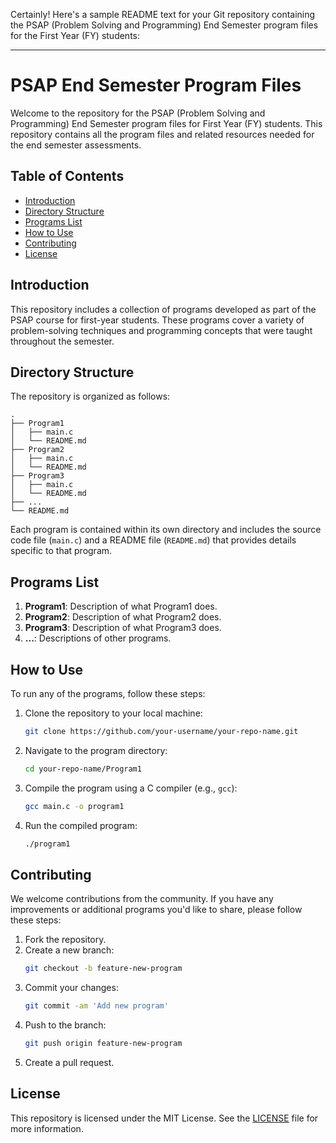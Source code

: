 Certainly! Here's a sample README text for your Git repository containing the PSAP (Problem Solving and Programming) End Semester program files for the First Year (FY) students:

---

# PSAP End Semester Program Files

Welcome to the repository for the PSAP (Problem Solving and Programming) End Semester program files for First Year (FY) students. This repository contains all the program files and related resources needed for the end semester assessments.

## Table of Contents

- [Introduction](#introduction)
- [Directory Structure](#directory-structure)
- [Programs List](#programs-list)
- [How to Use](#how-to-use)
- [Contributing](#contributing)
- [License](#license)

## Introduction

This repository includes a collection of programs developed as part of the PSAP course for first-year students. These programs cover a variety of problem-solving techniques and programming concepts that were taught throughout the semester.

## Directory Structure

The repository is organized as follows:

```
.
├── Program1
│   ├── main.c
│   └── README.md
├── Program2
│   ├── main.c
│   └── README.md
├── Program3
│   ├── main.c
│   └── README.md
├── ...
└── README.md
```

Each program is contained within its own directory and includes the source code file (`main.c`) and a README file (`README.md`) that provides details specific to that program.

## Programs List

1. **Program1**: Description of what Program1 does.
2. **Program2**: Description of what Program2 does.
3. **Program3**: Description of what Program3 does.
4. **...**: Descriptions of other programs.

## How to Use

To run any of the programs, follow these steps:

1. Clone the repository to your local machine:
   ```bash
   git clone https://github.com/your-username/your-repo-name.git
   ```

2. Navigate to the program directory:
   ```bash
   cd your-repo-name/Program1
   ```

3. Compile the program using a C compiler (e.g., `gcc`):
   ```bash
   gcc main.c -o program1
   ```

4. Run the compiled program:
   ```bash
   ./program1
   ```

## Contributing

We welcome contributions from the community. If you have any improvements or additional programs you'd like to share, please follow these steps:

1. Fork the repository.
2. Create a new branch:
   ```bash
   git checkout -b feature-new-program
   ```
3. Commit your changes:
   ```bash
   git commit -am 'Add new program'
   ```
4. Push to the branch:
   ```bash
   git push origin feature-new-program
   ```
5. Create a pull request.

## License

This repository is licensed under the MIT License. See the [LICENSE](LICENSE) file for more information.


